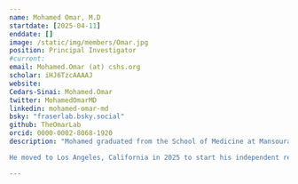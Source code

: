 ```yaml
---
name: Mohamed Omar, M.D
startdate: [2025-04-11]
enddate: []
image: /static/img/members/Omar.jpg
position: Principal Investigator
#current:
email: Mohamed.Omar (at) cshs.org
scholar: iHJ6TzcAAAAJ
website:
Cedars-Sinai: Mohamed.Omar
twitter: MohamedOmarMD
linkedin: mohamed-omar-md
bsky: "fraserlab.bsky.social"
github: TheOmarLab
orcid: 0000-0002-8068-1920
description: "Mohamed graduated from the School of Medicine at Mansoura University, Egypt. He recieved postdoctoral training in Computational Genomics at [Johns Hopkins University School of Medicine](https://www.hopkinsmedicine.org/) and in Computational Pathology from [Weill Medical College of Cornell University](https://weill.cornell.edu/) in the Lab of [Dr. Luigi Marchionni](https://vivo.weill.cornell.edu/display/cwid-lum4003).

He moved to Los Angeles, California in 2025 to start his independent research lab in the [Department of Computational Biomedicine](https://www.cedars-sinai.edu/health-sciences-university/research/departments-institutes/computational-biomedicine.html) at [Cedars-Sinai](https://www.cedars-sinai.org/home.html)

---
```

